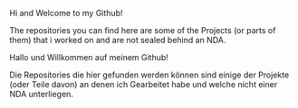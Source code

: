 Hi and Welcome to my Github!

The repositories you can find here are some of the Projects (or parts of them) that i worked on and are not sealed behind an NDA.

Hallo und Willkommen auf meinem Github!

Die Repositories die hier gefunden werden können sind einige der Projekte (oder Teile davon) an denen ich Gearbeitet habe und welche nicht einer NDA unterliegen.
<!--
**Klennywenny/Klennywenny** is a ✨ _special_ ✨ repository because its `README.md` (this file) appears on your GitHub profile.

Here are some ideas to get you started:

- 🔭 I’m currently working on ...
- 🌱 I’m currently learning ...
- 👯 I’m looking to collaborate on ...
- 🤔 I’m looking for help with ...
- 💬 Ask me about ...
- 📫 How to reach me: ...
- 😄 Pronouns: ...
- ⚡ Fun fact: ...
-->
